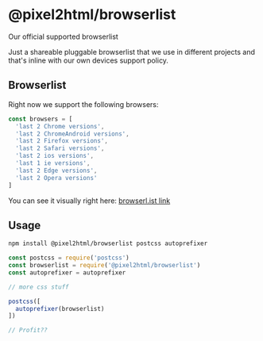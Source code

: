 # @pixel2html/browserlist
Our official supported browserlist

Just a shareable pluggable browserlist that we use in different projects and that's inline with our own devices support policy.

## Browserlist

Right now we support the following browsers:

```js
const browsers = [
  'last 2 Chrome versions',
  'last 2 ChromeAndroid versions',
  'last 2 Firefox versions',
  'last 2 Safari versions',
  'last 2 ios versions',
  'last 1 ie versions',
  'last 2 Edge versions',
  'last 2 Opera versions'
]
```

You can see it visually right here: [browserl.ist link](http://browserl.ist/?q=last+2+chrome+versions%2C+last+2+safari+versions%2C+last+2+ChromeAndroid+versions%2C+last+2+Firefox+versions%2C+last+2+ios+versions%2C+last+1+ie+versions%2C+last+2+Edge+versions%2C+last+2+Opera+versions)

## Usage

```sh
npm install @pixel2html/browserlist postcss autoprefixer
```

```js
const postcss = require('postcss')
const browserlist = require('@pixel2html/browserlist')
const autoprefixer = autoprefixer

// more css stuff

postcss([
  autoprefixer(browserlist)
])

// Profit??

```
